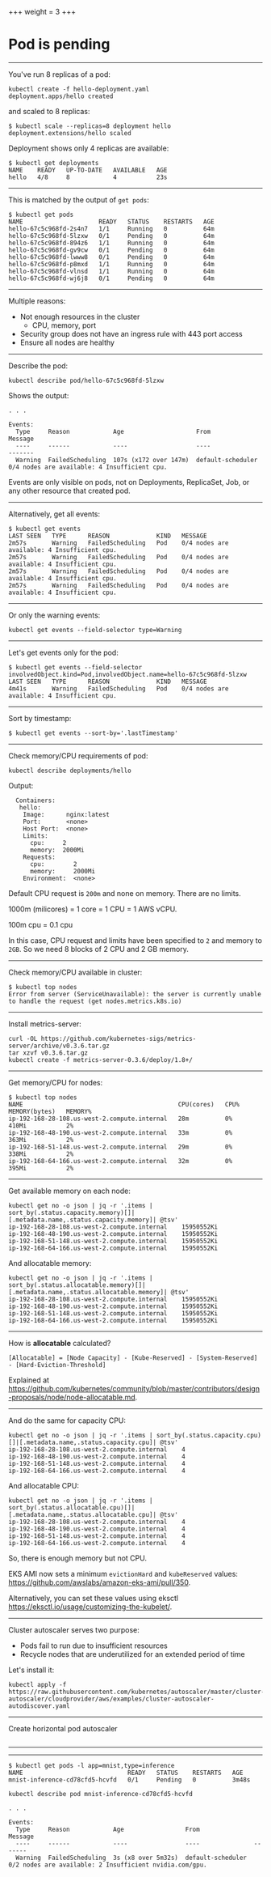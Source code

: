 +++
weight = 3
+++

# Pod is pending

---

You've run 8 replicas of a pod:

```
kubectl create -f hello-deployment.yaml 
deployment.apps/hello created
```

and scaled to 8 replicas:

```
$ kubectl scale --replicas=8 deployment hello 
deployment.extensions/hello scaled
```

Deployment shows only 4 replicas are available:

```
$ kubectl get deployments
NAME    READY   UP-TO-DATE   AVAILABLE   AGE
hello   4/8     8            4           23s
```

---

This is matched by the output of `get pods`:

```
$ kubectl get pods
NAME                     READY   STATUS    RESTARTS   AGE
hello-67c5c968fd-2s4n7   1/1     Running   0          64m
hello-67c5c968fd-5lzxw   0/1     Pending   0          64m
hello-67c5c968fd-894z6   1/1     Running   0          64m
hello-67c5c968fd-gv9cw   0/1     Pending   0          64m
hello-67c5c968fd-lwww8   0/1     Pending   0          64m
hello-67c5c968fd-p8mxd   1/1     Running   0          64m
hello-67c5c968fd-vlnsd   1/1     Running   0          64m
hello-67c5c968fd-wj6j8   0/1     Pending   0          64m
```

---

Multiple reasons:

- Not enough resources in the cluster
  - CPU, memory, port
- Security group does not have an ingress rule with 443 port access
- Ensure all nodes are healthy

---

Describe the pod:

```
kubectl describe pod/hello-67c5c968fd-5lzxw
```

Shows the output:

```
. . .

Events:
  Type     Reason            Age                    From               Message
  ----     ------            ----                   ----               -------
  Warning  FailedScheduling  107s (x172 over 147m)  default-scheduler  0/4 nodes are available: 4 Insufficient cpu.
```

Events are only visible on pods, not on Deployments, ReplicaSet, Job, or any other resource that created pod.

---

Alternatively, get all events:

```
$ kubectl get events 
LAST SEEN   TYPE      REASON             KIND   MESSAGE
2m57s       Warning   FailedScheduling   Pod    0/4 nodes are available: 4 Insufficient cpu.
2m57s       Warning   FailedScheduling   Pod    0/4 nodes are available: 4 Insufficient cpu.
2m57s       Warning   FailedScheduling   Pod    0/4 nodes are available: 4 Insufficient cpu.
2m57s       Warning   FailedScheduling   Pod    0/4 nodes are available: 4 Insufficient cpu.
```

---

Or only the warning events:

```
kubectl get events --field-selector type=Warning
```

---

Let's get events only for the pod:

```
$ kubectl get events --field-selector involvedObject.kind=Pod,involvedObject.name=hello-67c5c968fd-5lzxw
LAST SEEN   TYPE      REASON             KIND   MESSAGE
4m41s       Warning   FailedScheduling   Pod    0/4 nodes are available: 4 Insufficient cpu.
```

---

Sort by timestamp:

```
$ kubectl get events --sort-by='.lastTimestamp'
```

---

Check memory/CPU requirements of pod:

```
kubectl describe deployments/hello
```

Output:

```
  Containers:
   hello:
    Image:      nginx:latest
    Port:       <none>
    Host Port:  <none>
    Limits:
      cpu:     2
      memory:  2000Mi
    Requests:
      cpu:        2
      memory:     2000Mi
    Environment:  <none>
```

Default CPU request is `200m` and none on memory. There are no limits. 

1000m (milicores) = 1 core = 1 CPU = 1 AWS vCPU.

100m cpu = 0.1 cpu

In this case, CPU request and limits have been specified to `2` and memory to `2GB`. So we need 8 blocks of 2 CPU and 2 GB memory.

---

Check memory/CPU available in cluster:

```
$ kubectl top nodes
Error from server (ServiceUnavailable): the server is currently unable to handle the request (get nodes.metrics.k8s.io)
```

---

Install metrics-server:


```
curl -OL https://github.com/kubernetes-sigs/metrics-server/archive/v0.3.6.tar.gz
tar xzvf v0.3.6.tar.gz
kubectl create -f metrics-server-0.3.6/deploy/1.8+/
```

---

Get memory/CPU for nodes:

```
$ kubectl top nodes
NAME                                           CPU(cores)   CPU%   MEMORY(bytes)   MEMORY%   
ip-192-168-28-108.us-west-2.compute.internal   28m          0%     410Mi           2%        
ip-192-168-48-190.us-west-2.compute.internal   33m          0%     363Mi           2%        
ip-192-168-51-148.us-west-2.compute.internal   29m          0%     338Mi           2%        
ip-192-168-64-166.us-west-2.compute.internal   32m          0%     395Mi           2% 
```

---

Get available memory on each node:

```
kubectl get no -o json | jq -r '.items | sort_by(.status.capacity.memory)[]|[.metadata.name,.status.capacity.memory]| @tsv'
ip-192-168-28-108.us-west-2.compute.internal	15950552Ki
ip-192-168-48-190.us-west-2.compute.internal	15950552Ki
ip-192-168-51-148.us-west-2.compute.internal	15950552Ki
ip-192-168-64-166.us-west-2.compute.internal	15950552Ki
```

And allocatable memory:

```
kubectl get no -o json | jq -r '.items | sort_by(.status.allocatable.memory)[]|[.metadata.name,.status.allocatable.memory]| @tsv'
ip-192-168-28-108.us-west-2.compute.internal	15950552Ki
ip-192-168-48-190.us-west-2.compute.internal	15950552Ki
ip-192-168-51-148.us-west-2.compute.internal	15950552Ki
ip-192-168-64-166.us-west-2.compute.internal	15950552Ki
```

---

How is **allocatable** calculated?

```
[Allocatable] = [Node Capacity] - [Kube-Reserved] - [System-Reserved] - [Hard-Eviction-Threshold]
```

Explained at https://github.com/kubernetes/community/blob/master/contributors/design-proposals/node/node-allocatable.md.

---


And do the same for capacity CPU:

```
kubectl get no -o json | jq -r '.items | sort_by(.status.capacity.cpu)[]|[.metadata.name,.status.capacity.cpu]| @tsv'
ip-192-168-28-108.us-west-2.compute.internal	4
ip-192-168-48-190.us-west-2.compute.internal	4
ip-192-168-51-148.us-west-2.compute.internal	4
ip-192-168-64-166.us-west-2.compute.internal	4
```

And allocatable CPU:

```
kubectl get no -o json | jq -r '.items | sort_by(.status.allocatable.cpu)[]|[.metadata.name,.status.allocatable.cpu]| @tsv'
ip-192-168-28-108.us-west-2.compute.internal	4
ip-192-168-48-190.us-west-2.compute.internal	4
ip-192-168-51-148.us-west-2.compute.internal	4
ip-192-168-64-166.us-west-2.compute.internal	4
```

So, there is enough memory but not CPU.

EKS AMI now sets a minimum `evictionHard` and `kubeReserved` values: https://github.com/awslabs/amazon-eks-ami/pull/350.

Alternatively, you can set these values using eksctl https://eksctl.io/usage/customizing-the-kubelet/.

---

Cluster autoscaler serves two purpose:

- Pods fail to run due to insufficient resources
- Recycle nodes that are underutilized for an extended period of time


Let's install it:


```
kubectl apply -f https://raw.githubusercontent.com/kubernetes/autoscaler/master/cluster-autoscaler/cloudprovider/aws/examples/cluster-autoscaler-autodiscover.yaml
```

---

Create horizontal pod autoscaler

```
```

---



---

```
$ kubectl get pods -l app=mnist,type=inference
NAME                             READY   STATUS    RESTARTS   AGE
mnist-inference-cd78cfd5-hcvfd   0/1     Pending   0          3m48s
```


```
kubectl describe pod mnist-inference-cd78cfd5-hcvfd

. . .

Events:
  Type     Reason            Age                 From               Message
  ----     ------            ----                ----               -------
  Warning  FailedScheduling  3s (x8 over 5m32s)  default-scheduler  0/2 nodes are available: 2 Insufficient nvidia.com/gpu.
```

